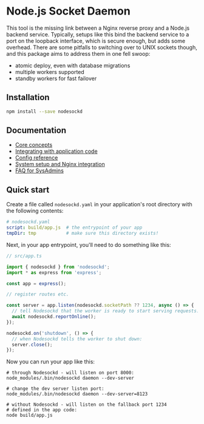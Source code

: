 # Node.js Socket Daemon

This tool is the missing link between a Nginx reverse proxy and a Node.js backend service.
Typically, setups like this bind the backend service to a port on the loopback interface,
which is secure enough, but adds some overhead. There are some pitfalls to switching over
to UNIX sockets though, and this package aims to address them in one fell swoop:

 - atomic deploy, even with database migrations
 - multiple workers supported
 - standby workers for fast failover


## Installation

```bash
npm install --save nodesockd
```


## Documentation
 - [Core concepts][1]
 - [Integrating with application code][2]
 - [Config reference][3]
 - [System setup and Nginx integration][4]
 - [FAQ for SysAdmins][5]


## Quick start

Create a file called `nodesockd.yaml` in your application's root directory
with the following contents:

```yaml
# nodesockd.yaml
script: build/app.js  # the entrypoint of your app
tmpDir: tmp           # make sure this directory exists!
```

Next, in your app entrypoint, you'll need to do something like this:

```typescript
// src/app.ts

import { nodesockd } from 'nodesockd';
import * as express from 'express';

const app = express();

// register routes etc.

const server = app.listen(nodesockd.socketPath ?? 1234, async () => {
  // tell Nodesockd that the worker is ready to start serving requests:
  await nodesockd.reportOnline();
});

nodesockd.on('shutdown', () => {
  // when Nodesockd tells the worker to shut down:
  server.close();
});
```

Now you can run your app like this:

```shell
# through Nodesockd - will listen on port 8000:
node_modules/.bin/nodesockd daemon --dev-server

# change the dev server listen port:
node_modules/.bin/nodesockd daemon --dev-server=8123

# without Nodesockd - will listen on the fallback port 1234
# defined in the app code:
node build/app.js
```

[1]: https://github.com/cdn77/node-socket-daemon/blob/main/docs/01-core-concepts.md
[2]: https://github.com/cdn77/node-socket-daemon/blob/main/docs/02-integration.md
[3]: https://github.com/cdn77/node-socket-daemon/blob/main/docs/03-config.md
[4]: https://github.com/cdn77/node-socket-daemon/blob/main/docs/04-setup.md
[5]: https://github.com/cdn77/node-socket-daemon/blob/main/docs/06-faq-for-admins.md
